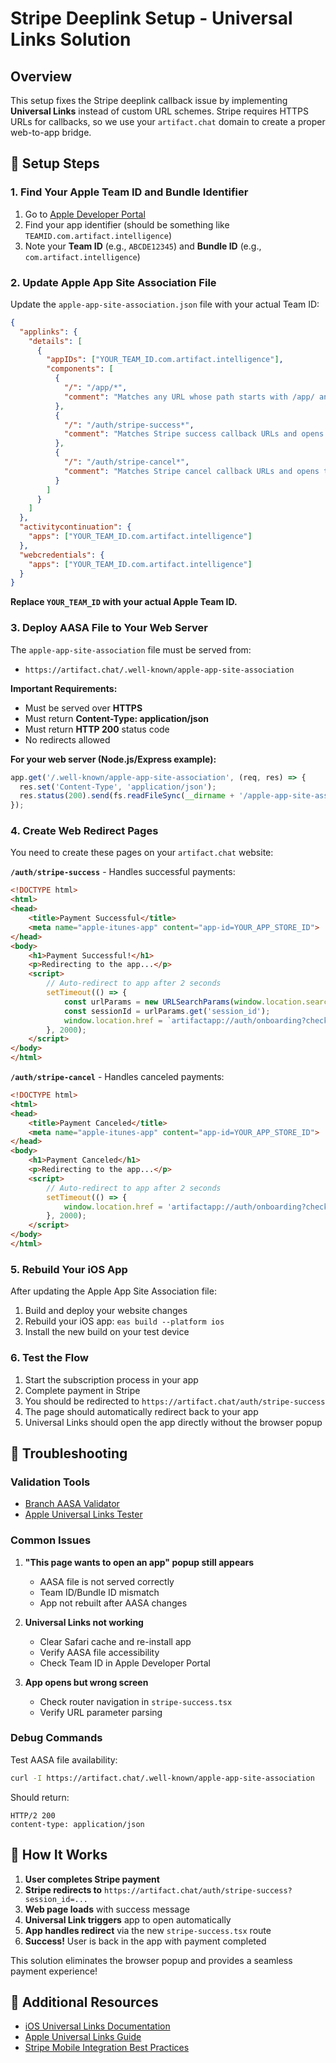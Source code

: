 # Stripe Deeplink Setup - Universal Links Solution

## Overview

This setup fixes the Stripe deeplink callback issue by implementing **Universal Links** instead of custom URL schemes. Stripe requires HTTPS URLs for callbacks, so we use your `artifact.chat` domain to create a proper web-to-app bridge.

## 🔧 Setup Steps

### 1. Find Your Apple Team ID and Bundle Identifier

1. Go to [Apple Developer Portal](https://developer.apple.com/account/resources/identifiers/list)
2. Find your app identifier (should be something like `TEAMID.com.artifact.intelligence`)
3. Note your **Team ID** (e.g., `ABCDE12345`) and **Bundle ID** (e.g., `com.artifact.intelligence`)

### 2. Update Apple App Site Association File

Update the `apple-app-site-association.json` file with your actual Team ID:

```json
{
  "applinks": {
    "details": [
      {
        "appIDs": ["YOUR_TEAM_ID.com.artifact.intelligence"],
        "components": [
          {
            "/": "/app/*",
            "comment": "Matches any URL whose path starts with /app/ and opens the mobile app"
          },
          {
            "/": "/auth/stripe-success*",
            "comment": "Matches Stripe success callback URLs and opens the mobile app"
          },
          {
            "/": "/auth/stripe-cancel*", 
            "comment": "Matches Stripe cancel callback URLs and opens the mobile app"
          }
        ]
      }
    ]
  },
  "activitycontinuation": {
    "apps": ["YOUR_TEAM_ID.com.artifact.intelligence"]
  },
  "webcredentials": {
    "apps": ["YOUR_TEAM_ID.com.artifact.intelligence"]
  }
}
```

**Replace `YOUR_TEAM_ID` with your actual Apple Team ID.**

### 3. Deploy AASA File to Your Web Server

The `apple-app-site-association` file must be served from:
- `https://artifact.chat/.well-known/apple-app-site-association`

**Important Requirements:**
- Must be served over **HTTPS**
- Must return **Content-Type: application/json**
- Must return **HTTP 200** status code
- No redirects allowed

**For your web server (Node.js/Express example):**

```javascript
app.get('/.well-known/apple-app-site-association', (req, res) => {
  res.set('Content-Type', 'application/json');
  res.status(200).send(fs.readFileSync(__dirname + '/apple-app-site-association.json'));
});
```

### 4. Create Web Redirect Pages

You need to create these pages on your `artifact.chat` website:

**`/auth/stripe-success`** - Handles successful payments:
```html
<!DOCTYPE html>
<html>
<head>
    <title>Payment Successful</title>
    <meta name="apple-itunes-app" content="app-id=YOUR_APP_STORE_ID">
</head>
<body>
    <h1>Payment Successful!</h1>
    <p>Redirecting to the app...</p>
    <script>
        // Auto-redirect to app after 2 seconds
        setTimeout(() => {
            const urlParams = new URLSearchParams(window.location.search);
            const sessionId = urlParams.get('session_id');
            window.location.href = `artifactapp://auth/onboarding?checkout_success=true&session_id=${sessionId}`;
        }, 2000);
    </script>
</body>
</html>
```

**`/auth/stripe-cancel`** - Handles canceled payments:
```html
<!DOCTYPE html>
<html>
<head>
    <title>Payment Canceled</title>
    <meta name="apple-itunes-app" content="app-id=YOUR_APP_STORE_ID">
</head>
<body>
    <h1>Payment Canceled</h1>
    <p>Redirecting to the app...</p>
    <script>
        // Auto-redirect to app after 2 seconds
        setTimeout(() => {
            window.location.href = 'artifactapp://auth/onboarding?checkout_canceled=true';
        }, 2000);
    </script>
</body>
</html>
```

### 5. Rebuild Your iOS App

After updating the Apple App Site Association file:

1. Build and deploy your website changes
2. Rebuild your iOS app: `eas build --platform ios`
3. Install the new build on your test device

### 6. Test the Flow

1. Start the subscription process in your app
2. Complete payment in Stripe
3. You should be redirected to `https://artifact.chat/auth/stripe-success`
4. The page should automatically redirect back to your app
5. Universal Links should open the app directly without the browser popup

## 🐛 Troubleshooting

### Validation Tools
- [Branch AASA Validator](https://branch.io/resources/aasa-validator/)
- [Apple Universal Links Tester](https://search.developer.apple.com/appsearch-validation-tool)

### Common Issues

1. **"This page wants to open an app" popup still appears**
   - AASA file is not served correctly
   - Team ID/Bundle ID mismatch
   - App not rebuilt after AASA changes

2. **Universal Links not working**
   - Clear Safari cache and re-install app
   - Verify AASA file accessibility
   - Check Team ID in Apple Developer Portal

3. **App opens but wrong screen**
   - Check router navigation in `stripe-success.tsx`
   - Verify URL parameter parsing

### Debug Commands

Test AASA file availability:
```bash
curl -I https://artifact.chat/.well-known/apple-app-site-association
```

Should return:
```
HTTP/2 200
content-type: application/json
```

## 📱 How It Works

1. **User completes Stripe payment**
2. **Stripe redirects to** `https://artifact.chat/auth/stripe-success?session_id=...`
3. **Web page loads** with success message
4. **Universal Link triggers** app to open automatically
5. **App handles redirect** via the new `stripe-success.tsx` route
6. **Success!** User is back in the app with payment completed

This solution eliminates the browser popup and provides a seamless payment experience!

## 🔗 Additional Resources

- [iOS Universal Links Documentation](https://docs.expo.dev/linking/ios-universal-links/)
- [Apple Universal Links Guide](https://developer.apple.com/ios/universal-links/)
- [Stripe Mobile Integration Best Practices](https://stripe.com/docs/mobile) 